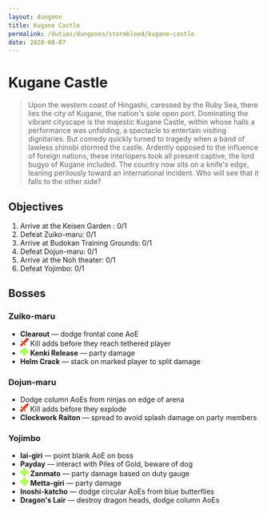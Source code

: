 ```yaml
---
layout: dungeon
title: Kugane Castle
permalink: /duties/dungeons/stormblood/kugane-castle
date: 2020-08-07
---
```


# Kugane Castle

> Upon the western coast of Hingashi, caressed by the Ruby Sea, there lies the city of Kugane, the nation's sole open port. Dominating the vibrant cityscape is the majestic Kugane Castle, within whose halls a performance was unfolding, a spectacle to entertain visiting dignitaries. But comedy quickly turned to tragedy when a band of lawless shinobi stormed the castle. Ardently opposed to the influence of foreign nations, these interlopers took all present captive, the lord bugyo of Kugane included. The country now sits on a knife's edge, leaning perilously toward an international incident. Who will see that it falls to the other side?

## Objectives

1. Arrive at the Keisen Garden : 0/1
2. Defeat Zuiko-maru: 0/1
3. Arrive at Budokan Training Grounds: 0/1
4. Defeat Dojun-maru: 0/1
5. Arrive at the Noh theater: 0/1
6. Defeat Yojimbo: 0/1

## Bosses

### Zuiko-maru

- **Clearout** — dodge frontal cone AoE
- ![](/assets/icons/role-dps.png) Kill adds before they reach tethered player
- ![](/assets/icons/role-healer.png) **Kenki Release** — party damage
- **Helm Crack** — stack on marked player to split damage

### Dojun-maru

- Dodge column AoEs from ninjas on edge of arena
- ![](/assets/icons/role-dps.png) Kill adds before they explode
- **Clockwork Raiton** — spread to avoid splash damage on party members

### Yojimbo

- **Iai-giri** — point blank AoE on boss
- **Payday** — interact with Piles of Gold, beware of dog
- ![](/assets/icons/role-healer.png) **Zanmato** — party damage based on duty gauge
- ![](/assets/icons/role-healer.png) **Metta-giri** — party damage
- **Inoshi-katcho** — dodge circular AoEs from blue butterflies
- **Dragon's Lair** — destroy dragon heads, dodge column AoEs
